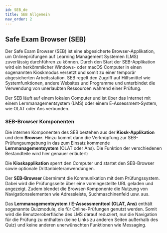 ```yaml
---
id: SEB_de
title: SEB Allgemein
nav_order: 2
---
```


## Safe Exam Browser (SEB) 

Der Safe Exam Browser (SEB) ist eine abgesicherte Browser-Applikation, um Onlineprüfungen auf Learning Management Systemen (LMS) zuverlässig durchführen zu können. Durch den Start der SEB-Applikation wird ein herkömmlicher Windows- oder macOS Computer in einen sogenannten Kioskmodus versetzt und somit zu einer temporär abgesicherten Arbeitsstation. SEB regelt den Zugriff auf Hilfsmittel wie Systemfunktionen, andere Websites und Programme und unterbindet die Verwendung von unerlaubten Ressourcen während einer Prüfung.

Der SEB läuft auf einem lokalen Computer und ist über das Internet mit einem Lernmanagementsystem (LMS) oder einem E-Assessment-System, wie OLAT oder Ans verbunden. 

### SEB-Browser Komponenten

Die internen Komponenten des SEB bestehen aus der **Kiosk-Applikation** und dem **Browser**. Hinzu kommt dann die Verknüpfung zur SEB-Prüfungsumgebung in das zum Einsatz kommende **Lernmanagementsystem** (OLAT oder Ans). Die Funktion der verschiedenen Bestandteile wird hier genauer erläutert: 

Die **Kioskapplikation** sperrt den Computer und startet den SEB-Browser sowie optionale Drittanbieteranwendungen. 

Der **SEB-Browser** übernimmt die Kommunikation mit dem Prüfungssystem. Dabei wird die Prüfungsseite über eine voreingestellte URL geladen und angezeigt. Zudem blendet die Browser-Komponente die Nutzung von Navigationselementen wie Adressleiste, Suchmaschinenfeld usw. aus. 

Das **Lernmanagementsystem / E-Assessmenttool (OLAT, Ans)** enthält sogenannte Quizmodule, die für Online-Prüfungen genutzt werden. Somit wird die Benutzeroberfläche des LMS darauf reduziert, nur die Navigation für die Prüfung zu enthalten (keine Links zu anderen Seiten außerhalb des Quiz) und keine anderen unerwünschten Funktionen wie Messaging. 
